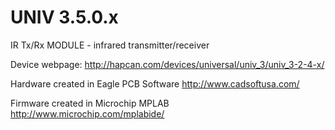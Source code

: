 UNIV 3.5.0.x
============

IR Tx/Rx MODULE - infrared transmitter/receiver

Device webpage: http://hapcan.com/devices/universal/univ_3/univ_3-2-4-x/

Hardware created in Eagle PCB Software http://www.cadsoftusa.com/

Firmware created in Microchip MPLAB http://www.microchip.com/mplabide/
